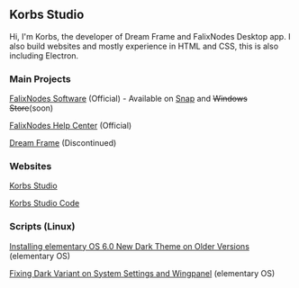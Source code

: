 ## Korbs Studio
Hi, I'm Korbs, the developer of Dream Frame and FalixNodes Desktop app. I also build websites and mostly experience in HTML and CSS, this is also including Electron.

### Main Projects
[FalixNodes Software](https://software.falixnodes.net) (Official) - Available on [Snap](https://snapcraft.io/falixnodes) and ~~Windows Store~~(soon)

[FalixNodes Help Center](https://help.falixnodes.net) (Official)

[Dream Frame](https://dreamframe.korbsstudio.com) (Discontinued)

### Websites
[Korbs Studio](https://KorbsStudio.com)

[Korbs Studio Code](https://code.korbsstudio.com/)

### Scripts (Linux)
[Installing elementary OS 6.0 New Dark Theme on Older Versions](https://github.com/KorbsStudio/elementary-OS-6.0-Theme-Installer) (elementary OS)

[Fixing Dark Variant on System Settings and Wingpanel](https://github.com/KorbsStudio/elementary-5.1.7-dark-mode-fix) (elementary OS)
